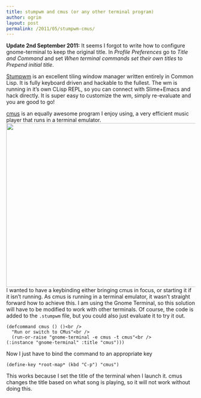 ```yaml
---
title: stumpwm and cmus (or any other terminal program)
author: ogrim
layout: post
permalink: /2011/05/stumpwm-cmus/
---
```

**Update 2nd September 2011:** It seems I forgot to write how to configure gnome-terminal to keep the original title. In *Profile Preferences* go to *Title and Command* and set *When terminal commands set their own titles* to *Prepend initial title*.

[Stumpwm][1] is an excellent tiling window manager written entirely in Common Lisp. It is fully keyboard driven and hackable to the fullest. The wm is running in it&#8217;s own CLisp REPL, so you can connect with Slime+Emacs and hack directly. It is super easy to customize the wm, simply re-evaluate and you are good to go!

[cmus][2] is an equally awesome program I enjoy using, a very efficient music player that runs in a terminal emulator.
<img src="http://ogrim.no/wp-content/uploads/cmus-2.3.0.png" alt="" title="cmus-2.3.0" width="660" height="436" class="aligncenter size-full wp-image-369" />
I wanted to have a keybinding either bringing cmus in focus, or starting it if it isn&#8217;t running. As cmus is running in a terminal emulator, it wasn&#8217;t straight forward how to achieve this. I am using the Gnome Terminal, so this solution will have to be modified to work with other terminals. Of course, the code is added to the `.stumpwm` file, but you could also just evaluate it to try it out.

	(defcommand cmus () ()<br />
	  "Run or switch to CMus"<br />
	  (run-or-raise "gnome-terminal -e cmus -t cmus"<br />
	(:instance "gnome-terminal" :title "cmus")))

Now I just have to bind the command to an appropriate key

	(define-key *root-map* (kbd "C-p") "cmus")

This works because I set the title of the terminal when I launch it. cmus changes the title based on what song is playing, so it will not work without doing this.

 [1]: http://www.nongnu.org/stumpwm/
 [2]: http://cmus.sourceforge.net/
